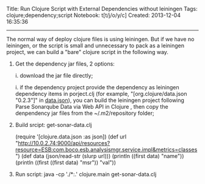 Title: Run Clojure Script with External Dependencies without leiningen
Tags: clojure;dependency;script
Notebook: t[t/j/o/y/c]
Created: 2013-12-04 16:35:36

------

The normal way of deploy clojure files is using leiningen. But if we have no leiningen, or the script is small and unnecessary to pack as a leiningen project, we can build a "bare" clojure script in the following way.

1. Get the dependency jar files, 2 options:

    i. download the jar file directly;

    i. if the dependency project provide the dependency as leiningen dependency items in porject.clj (for example, "[org.clojure/data.json "0.2.3"]" in [data.json](https://github.com/clojure/data.json)), you can build the leiningen project following Parse Sonarqube Data via Web API in Clojure , then copy the denpendency jar files from the ~/.m2/repository folder;

1. Build srcipt: get-sonar-data.clj

    (require '[clojure.data.json :as json])
    (def url "http://10.0.2.74:9000/api/resources?resource=ESB:com.boco.esb.analysismgr.service.impl&metrics=classes")
    (def data (json/read-str (slurp url))) 
    (println ((first data) "name"))
    (println ((first ((first data) "msr")) "val")) 

1. Run script: java -cp './*:.' clojure.main get-sonar-data.clj
